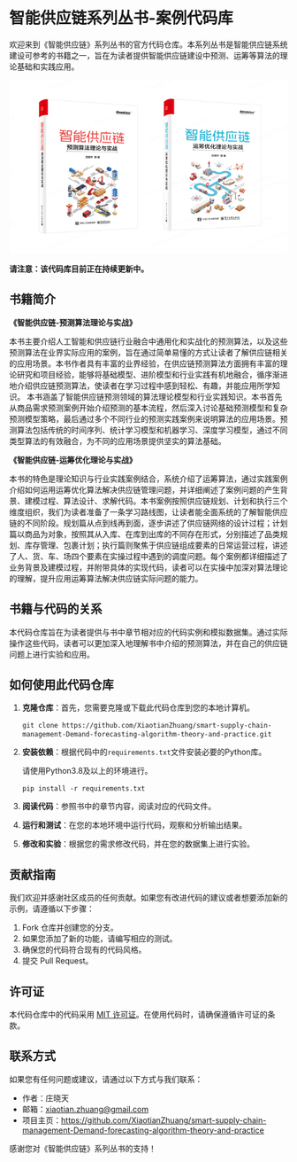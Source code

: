 # 智能供应链系列丛书-案例代码库

欢迎来到《智能供应链》系列丛书的官方代码仓库。本系列丛书是智能供应链系统建设可参考的书籍之一，旨在为读者提供智能供应链建设中预测、运筹等算法的理论基础和实践应用。

![img_2.png](img_2.png)

**请注意：该代码库目前正在持续更新中。**

## 书籍简介

**《智能供应链-预测算法理论与实战》**

本书主要介绍人工智能和供应链行业融合中通用化和实战化的预测算法，以及这些预测算法在业界实际应用的案例，旨在通过简单易懂的方式让读者了解供应链相关的应用场景。本书作者具有丰富的业界经验，在供应链预测算法方面拥有丰富的理论研究和项目经验，能够将基础模型、进阶模型和行业实践有机地融合，循序渐进地介绍供应链预测算法，使读者在学习过程中感到轻松、有趣，并能应用所学知识。
本书涵盖了智能供应链预测领域的算法理论模型和行业实践知识。本书首先从商品需求预测案例开始介绍预测的基本流程，然后深入讨论基础预测模型和复杂预测模型策略，最后通过多个不同行业的预测实践案例来说明算法的应用场景。预测算法包括传统的时间序列、统计学习模型和机器学习、深度学习模型，通过不同类型算法的有效融合，为不同的应用场景提供坚实的算法基础。

**《智能供应链-运筹优化理论与实战》**

本书的特色是理论知识与行业实践案例结合，系统介绍了运筹算法，通过实践案例介绍如何运用运筹优化算法解决供应链管理问题，并详细阐述了案例问题的产生背景、建模过程、算法设计、求解代码。本书案例按照供应链规划、计划和执行三个维度组织，我们为读者准备了一条学习路线图，让读者能全面系统的了解智能供应链的不同阶段。规划篇从点到线再到面，逐步讲述了供应链网络的设计过程；计划篇以商品为对象，按照其从入库、在库到出库的不同存在形式，分别描述了品类规划、库存管理、包裹计划；执行篇则聚焦于供应链组成要素的日常运营过程，讲述了人、货、车、场四个要素在实操过程中遇到的调度问题。每个案例都详细描述了业务背景及建模过程，并附带具体的实现代码，读者可以在实操中加深对算法理论的理解，提升应用运筹算法解决供应链实际问题的能力。

## 书籍与代码的关系

本代码仓库旨在为读者提供与书中章节相对应的代码实例和模拟数据集。通过实际操作这些代码，读者可以更加深入地理解书中介绍的预测算法，并在自己的供应链问题上进行实验和应用。

## 如何使用此代码仓库

1. **克隆仓库**：首先，您需要克隆或下载此代码仓库到您的本地计算机。

   ```
   git clone https://github.com/XiaotianZhuang/smart-supply-chain-management-Demand-forecasting-algorithm-theory-and-practice.git
   ```

2. **安装依赖**：根据代码中的`requirements.txt`文件安装必要的Python库。

   请使用Python3.8及以上的环境进行。

   ```
   pip install -r requirements.txt
   ```

3. **阅读代码**：参照书中的章节内容，阅读对应的代码文件。

4. **运行和测试**：在您的本地环境中运行代码，观察和分析输出结果。

5. **修改和实验**：根据您的需求修改代码，并在您的数据集上进行实验。

## 贡献指南

我们欢迎并感谢社区成员的任何贡献。如果您有改进代码的建议或者想要添加新的示例，请遵循以下步骤：

1. Fork 仓库并创建您的分支。
2. 如果您添加了新的功能，请编写相应的测试。
3. 确保您的代码符合现有的代码风格。
4. 提交 Pull Request。

## 许可证

本代码仓库中的代码采用 [MIT 许可证](LICENSE)。在使用代码时，请确保遵循许可证的条款。

## 联系方式

如果您有任何问题或建议，请通过以下方式与我们联系：

- 作者：庄晓天
- 邮箱：xiaotian.zhuang@gmail.com
- 项目主页：https://github.com/XiaotianZhuang/smart-supply-chain-management-Demand-forecasting-algorithm-theory-and-practice

感谢您对《智能供应链》系列丛书的支持！

